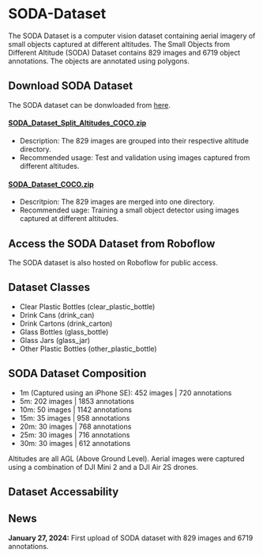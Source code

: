 # SODA-Dataset
The SODA Dataset is a computer vision dataset containing aerial imagery of small objects captured at different altitudes.  The Small Objects from Different Altitude (SODA) Dataset contains 829 images and 6719 object annotations. The objects are annotated using polygons. 

## Download SODA Dataset
The SODA dataset can be donwloaded from [here](https://drive.google.com/drive/folders/1Xd-7oHogMidzH5NA3_Ng1sU75_w66mBg?usp=sharing).

#### [SODA_Dataset_Split_Altitudes_COCO.zip](https://drive.google.com/file/d/1FDHPxeEkI9II6IQKppnsVVXPg_wa0pHP/view?usp=drive_link)
* Description: The 829 images are grouped into their respective altitude directory.
* Recommended usage: Test and validation using images captured from different altitudes.

#### [SODA_Dataset_COCO.zip](https://drive.google.com/file/d/1NBoaCBWChLasjTb1LVHwj-w_A_9jfG5F/view?usp=drive_link)
* Descritpion: The 829 images are merged into one directory.
* Recommended uage: Training a small object detector using images captured at different altitudes. 

## Access the SODA Dataset from Roboflow
The SODA dataset is also hosted on Roboflow for public access. 

## Dataset Classes
* Clear Plastic Bottles (clear_plastic_bottle)
* Drink Cans (drink_can)
* Drink Cartons (drink_carton)
* Glass Bottles (glass_bottle)
* Glass Jars (glass_jar)
* Other Plastic Bottles (other_plastic_bottle)

## SODA Dataset Composition
* 1m (Captured using an iPhone SE): 452 images | 720 annotations
* 5m: 202 images | 1853 annotations
* 10m: 50 images | 1142 annotations
* 15m: 35 images | 958 annotations
* 20m: 30 images | 768 annotations
* 25m: 30 images | 716 annotations
* 30m: 30 images | 612 annotations

Altitudes are all AGL (Above Ground Level). Aerial images were captured using a combination of DJI Mini 2 and a DJI Air 2S drones. 

## Dataset Accessability


## News
**January 27, 2024:** First upload of SODA dataset with 829 images and 6719 annotations. 
